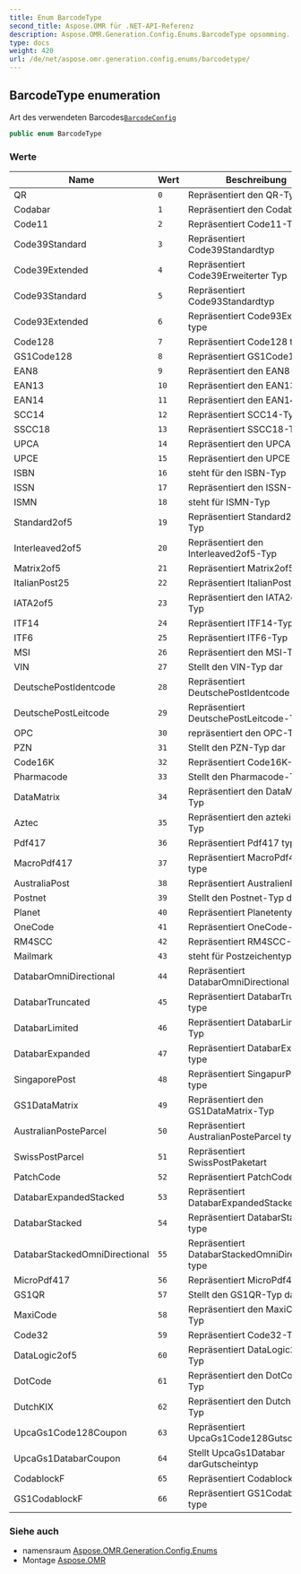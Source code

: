 ```yaml
---
title: Enum BarcodeType
second_title: Aspose.OMR für .NET-API-Referenz
description: Aspose.OMR.Generation.Config.Enums.BarcodeType opsomming. Art des verwendeten BarcodesBarcodeConfig
type: docs
weight: 420
url: /de/net/aspose.omr.generation.config.enums/barcodetype/
---
```

## BarcodeType enumeration

Art des verwendeten Barcodes[`BarcodeConfig`](../../aspose.omr.generation.config.elements/barcodeconfig/)

```csharp
public enum BarcodeType
```

### Werte

| Name | Wert | Beschreibung |
| --- | --- | --- |
| QR | `0` | Repräsentiert den QR-Typ |
| Codabar | `1` | Repräsentiert den Codabar-Typ |
| Code11 | `2` | Repräsentiert Code11-Typ |
| Code39Standard | `3` | Repräsentiert Code39Standardtyp |
| Code39Extended | `4` | Repräsentiert Code39Erweiterter Typ |
| Code93Standard | `5` | Repräsentiert Code93Standardtyp |
| Code93Extended | `6` | Repräsentiert Code93Extended type |
| Code128 | `7` | Repräsentiert Code128 type |
| GS1Code128 | `8` | Repräsentiert GS1Code128 Typ |
| EAN8 | `9` | Repräsentiert den EAN8-Typ |
| EAN13 | `10` | Repräsentiert den EAN13-Typ |
| EAN14 | `11` | Repräsentiert den EAN14-Typ |
| SCC14 | `12` | Repräsentiert SCC14-Typ |
| SSCC18 | `13` | Repräsentiert SSCC18-Typ |
| UPCA | `14` | Repräsentiert den UPCA-Typ |
| UPCE | `15` | Repräsentiert den UPCE-Typ |
| ISBN | `16` | steht für den ISBN-Typ |
| ISSN | `17` | Repräsentiert den ISSN-Typ |
| ISMN | `18` | steht für ISMN-Typ |
| Standard2of5 | `19` | Repräsentiert Standard2of5-Typ |
| Interleaved2of5 | `20` | Repräsentiert den Interleaved2of5-Typ |
| Matrix2of5 | `21` | Repräsentiert Matrix2of5 type |
| ItalianPost25 | `22` | Repräsentiert ItalianPost25 type |
| IATA2of5 | `23` | Repräsentiert den IATA2of5-Typ |
| ITF14 | `24` | Repräsentiert ITF14-Typ |
| ITF6 | `25` | Repräsentiert ITF6-Typ |
| MSI | `26` | Repräsentiert den MSI-Typ |
| VIN | `27` | Stellt den VIN-Typ dar |
| DeutschePostIdentcode | `28` | Repräsentiert DeutschePostIdentcode Typ |
| DeutschePostLeitcode | `29` | Repräsentiert DeutschePostLeitcode-Typ |
| OPC | `30` | repräsentiert den OPC-Typ |
| PZN | `31` | Stellt den PZN-Typ dar |
| Code16K | `32` | Repräsentiert Code16K-Typ |
| Pharmacode | `33` | Stellt den Pharmacode-Typ dar |
| DataMatrix | `34` | Repräsentiert den DataMatrix-Typ |
| Aztec | `35` | Repräsentiert den aztekischen Typ |
| Pdf417 | `36` | Repräsentiert Pdf417 type |
| MacroPdf417 | `37` | Repräsentiert MacroPdf417 type |
| AustraliaPost | `38` | Repräsentiert AustralienPosttyp |
| Postnet | `39` | Stellt den Postnet-Typ dar |
| Planet | `40` | Repräsentiert Planetentyp |
| OneCode | `41` | Repräsentiert OneCode-Typ |
| RM4SCC | `42` | Repräsentiert RM4SCC-Typ |
| Mailmark | `43` | steht für Postzeichentyp |
| DatabarOmniDirectional | `44` | Repräsentiert DatabarOmniDirectional type |
| DatabarTruncated | `45` | Repräsentiert DatabarTruncated type |
| DatabarLimited | `46` | Repräsentiert DatabarLimited-Typ |
| DatabarExpanded | `47` | Repräsentiert DatabarExpanded type |
| SingaporePost | `48` | Repräsentiert SingapurPost type |
| GS1DataMatrix | `49` | Repräsentiert den GS1DataMatrix-Typ |
| AustralianPosteParcel | `50` | Repräsentiert AustralianPosteParcel type |
| SwissPostParcel | `51` | Repräsentiert SwissPostPaketart |
| PatchCode | `52` | Repräsentiert PatchCode-Typ |
| DatabarExpandedStacked | `53` | Repräsentiert DatabarExpandedStacked type |
| DatabarStacked | `54` | Repräsentiert DatabarStacked type |
| DatabarStackedOmniDirectional | `55` | Repräsentiert DatabarStackedOmniDirectional type |
| MicroPdf417 | `56` | Repräsentiert MicroPdf417-Typ |
| GS1QR | `57` | Stellt den GS1QR-Typ dar |
| MaxiCode | `58` | Repräsentiert den MaxiCode-Typ |
| Code32 | `59` | Repräsentiert Code32-Typ |
| DataLogic2of5 | `60` | Repräsentiert DataLogic2of5-Typ |
| DotCode | `61` | Repräsentiert den DotCode-Typ |
| DutchKIX | `62` | Repräsentiert den DutchKIX-Typ |
| UpcaGs1Code128Coupon | `63` | Repräsentiert UpcaGs1Code128Gutscheintyp |
| UpcaGs1DatabarCoupon | `64` | Stellt UpcaGs1Databar darGutscheintyp |
| CodablockF | `65` | Repräsentiert CodablockF-Typ |
| GS1CodablockF | `66` | Repräsentiert GS1CodablockF type |

### Siehe auch

* namensraum [Aspose.OMR.Generation.Config.Enums](../../aspose.omr.generation.config.enums/)
* Montage [Aspose.OMR](../../)


